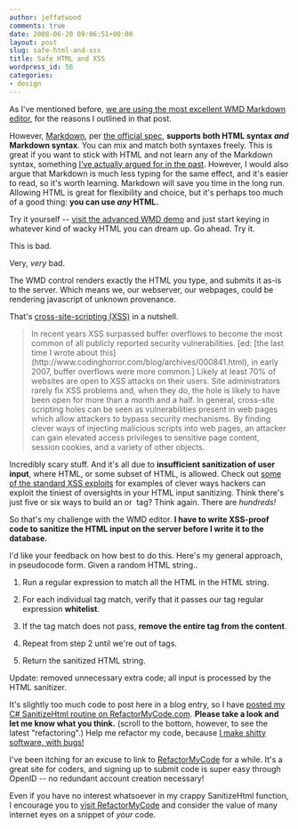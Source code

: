```yaml
---
author: jeffatwood
comments: true
date: 2008-06-20 09:06:51+00:00
layout: post
slug: safe-html-and-xss
title: Safe HTML and XSS
wordpress_id: 56
categories:
- design
---
```



As I've mentioned before, [we are using the most excellent WMD Markdown editor](http://blog.stackoverflow.com/2008/05/potential-markup-and-editing-choices/), for the reasons I outlined in that post.



However, [Markdown](http://en.wikipedia.org/wiki/Markdown), per [the official spec](http://daringfireball.net/projects/markdown/), **supports both HTML syntax _and_ Markdown syntax**. You can mix and match both syntaxes freely. This is great if you want to stick with HTML and not learn any of the Markdown syntax, something [I've actually argued for in the past](http://www.codinghorror.com/blog/archives/001116.html). However, I would also argue that Markdown is much less typing for the same effect, and it's easier to read, so it's worth learning. Markdown will save you time in the long run. Allowing HTML is great for flexibility and choice, but it's perhaps too much of a good thing: **you can use _any_ HTML.** 



Try it yourself -- [visit the advanced WMD demo](http://wmd-editor.com/examples/splitscreen) and just start keying in whatever kind of wacky HTML you can dream up. Go ahead. Try it.



This is bad.



Very, _very_ bad.



The WMD control renders exactly the HTML you type, and submits it as-is to the server. Which means we, our webserver, our webpages, could be rendering javascript of unknown provenance.



That's [cross-site-scripting (XSS)](http://en.wikipedia.org/wiki/Cross-site_scripting) in a nutshell. 





<blockquote>
In recent years XSS surpassed buffer overflows to become the most common of all publicly reported security vulnerabilities. [ed: [the last time I wrote about this](http://www.codinghorror.com/blog/archives/000841.html), in early 2007, buffer overflows were more common.] Likely at least 70% of websites are open to XSS attacks on their users. Site administrators rarely fix XSS problems and, when they do, the hole is likely to have been open for more than a month and a half. In general, cross-site scripting holes can be seen as vulnerabilities present in web pages which allow attackers to bypass security mechanisms. By finding clever ways of injecting malicious scripts into web pages, an attacker can gain elevated access privileges to sensitive page content, session cookies, and a variety of other objects.
</blockquote>





Incredibly scary stuff. And it's all due to **insufficient sanitization of user input**, where HTML, or some subset of HTML, is allowed. Check out [some of the standard XSS exploits](http://ha.ckers.org/xss.html) for examples of clever ways hackers can exploit the tiniest of oversights in your HTML input sanitizing. Think there's just five or six ways to build an <a> or <img> tag? Think again. There are _hundreds!_



So that's my challenge with the WMD editor. **I have to write XSS-proof code to sanitize the HTML input on the server before I write it to the database.**



I'd like your feedback on how best to do this. Here's my general approach, in pseudocode form. Given a random HTML string..







  1. Run a regular expression to match all the HTML <tags> in the HTML string.

  2. For each individual tag match, verify that it passes our tag regular expression **whitelist**.

  3. If the tag match does not pass, **remove the entire tag from the content**.

  4. Repeat from step 2 until we're out of tags.

  5. Return the sanitized HTML string.




Update: removed unnecessary extra code; all input is processed by the HTML sanitizer.



It's slightly too much code to post here in a blog entry, so I have [posted my C# SanitizeHtml routine on RefactorMyCode.com](http://refactormycode.com/codes/333-sanitize-html). **Please take a look and let me know what you think.** (scroll to the bottom, however, to see the latest "refactoring".) Help me refactor my code, because [I make shitty software, with bugs!](http://www.codinghorror.com/blog/archives/000099.html) 



I've been itching for an excuse to link to [RefactorMyCode](http://refactormycode.com) for a while. It's a great site for coders, and signing up to submit code is super easy through OpenID -- no redundant account creation necessary!



Even if you have no interest whatsoever in my crappy SanitizeHtml function, I encourage you to [visit RefactorMyCode](http://refactormycode.com) and consider the value of many internet eyes on a snippet of _your_ code.

